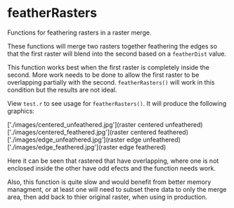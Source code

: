 # featherRasters
Functions for feathering rasters in a raster merge.

These functions will merge two rasters together feathering the edges so that the first raster will blend into the second based on a `featherDist` value. 

This function works best when the first raster is completely inside the second. More work needs to be done to allow the first raster to be overlapping partially with the second. `featherRasters()` will work in this condition but the results are not ideal. 

View `test.r` to see usage for `featherRasters()`. It will produce the following graphics:

['./images/centered_unfeathered.jpg'](raster centered unfeathered)
['./images/centered_feathered.jpg'](raster centered feathered)
['./images/edge_unfeathered.jpg'](raster edge unfeathered)
['./images/edge_feathered.jpg'](raster edge feathered)
  
Here it can be seen that rastered that have overlapping, where one is not enclosed inside the other have odd efects and the function needs work.

Also, this function is quite slow and would benefit from better memory managment, or at least one will need to subset there data to only the merge area, then add back to thier original raster, when using in production.
